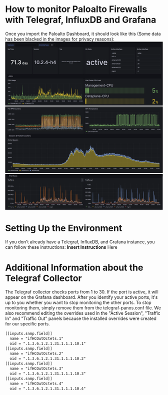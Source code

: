 # How to monitor Paloalto Firewalls with Telegraf, InfluxDB and Grafana
Once you import the Paloalto Dashboard, it should look like this (Some data has been blacked in the images for privacy reasons):
![Dashboard](/paloalto/pictures/Dashboard1.png)
![Dashboard](/paloalto/pictures/Dashboard2.png)
![Dashboard](/paloalto/pictures/Dashbaord3.png)

# Setting Up the Environment
If you don't already have a Telegraf, InfluxDB, and Grafana instance, you can follow these instructions: **Insert Instructions** Here

# Additional Information about the Telegraf Collector
The Telegraf collector checks ports from 1 to 30. If the port is active, it will appear on the Grafana dashboard. After you identify your active ports, it's up to you whether you want to stop monitoring the other ports. To stop monitoring them, simply remove them from the telegraf-panos.conf file. We also recommend editing the overrides used in the "Active Session", "Traffic In" and "Traffic Out" panels because the installed overrides were created for our specific ports.
```
[[inputs.snmp.field]]
  name = "ifHCOutOctets.1"
  oid = ".1.3.6.1.2.1.31.1.1.1.10.1"
[[inputs.snmp.field]]
  name = "ifHCOutOctets.2"
  oid = ".1.3.6.1.2.1.31.1.1.1.10.2"
[[inputs.snmp.field]]
  name = "ifHCOutOctets.3"
  oid = ".1.3.6.1.2.1.31.1.1.1.10.3"
[[inputs.snmp.field]]
  name = "ifHCOutOctets.4"
  oid = ".1.3.6.1.2.1.31.1.1.1.10.4"
```
